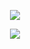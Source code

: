<p align="center">
  <img src="https://github.com/IndraT97/UC_MetsStore/blob/master/UC%20Archi.png">
</p>

<p align="center">
  <img src="https://github.com/IndraT97/UC_MetsStore/blob/master/image_final_enhanced.png">
</p>
